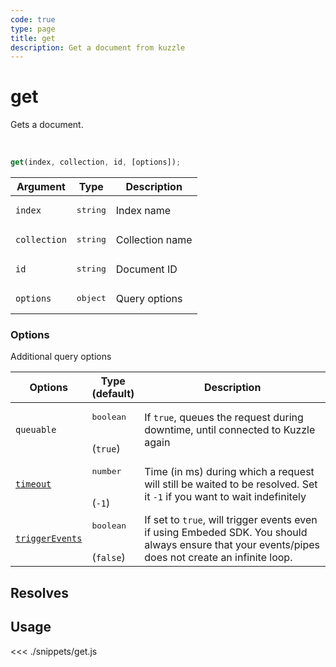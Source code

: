 ```yaml
---
code: true
type: page
title: get
description: Get a document from kuzzle
---
```


# get

Gets a document.

<br/>

```js
get(index, collection, id, [options]);
```

| Argument     | Type              | Description     |
| ------------ | ----------------- | --------------- |
| `index`      | <pre>string</pre> | Index name      |
| `collection` | <pre>string</pre> | Collection name |
| `id`         | <pre>string</pre> | Document ID     |
| `options`    | <pre>object</pre> | Query options   |

### Options

Additional query options

| Options    | Type<br/>(default)              | Description                                                                                                           |
| ---------- | ------------------------------- | --------------------------------------------------------------------------------------------------------------------- |
| `queuable` | <pre>boolean</pre><br/>(`true`) | If `true`, queues the request during downtime, until connected to Kuzzle again                                          |
| [`timeout`](/sdk/7/core-classes/kuzzle/query#timeout)  | <pre>number</pre><br/> (`-1`)              | Time (in ms) during which a request will still be waited to be resolved. Set it `-1` if you want to wait indefinitely |
| [`triggerEvents`](/sdk/7/core-classes/kuzzle/query#triggerEvents)  | <pre>boolean</pre> <br/>(`false`)| If set to `true`, will trigger events even if using Embeded SDK. You should always ensure that your events/pipes does not create an infinite loop. <SinceBadge version="Kuzzle 2.31.0"/> |

## Resolves

## Usage

<<< ./snippets/get.js
